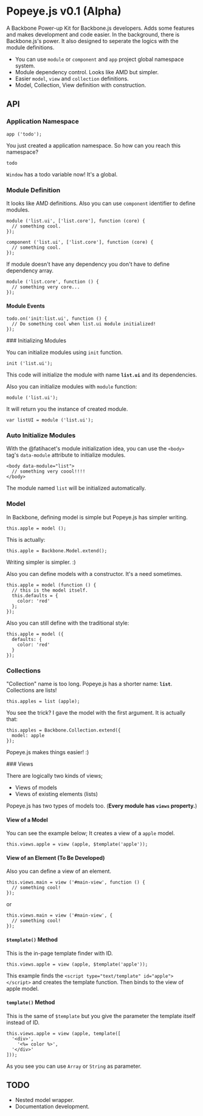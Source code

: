 Popeye.js v0.1 (Alpha)
==============

A Backbone Power-up Kit for Backbone.js developers. Adds some features and makes development and code easier. In the background, there is Backbone.js's power. It also designed to seperate the logics with the module definitions.

  - You can use `module` or `component` and `app` project global namespace system.
  - Module dependency control. Looks like AMD but simpler.
  - Easier `model`, `view` and `collection` definitions.
  - Model, Collection, View definition with construction.
  
API
---
### Application Namespace


    app ('todo'); 

  
You just created a application namespace. So how can you reach this namespace?

    todo

`Window` has a todo variable now! It's a global.

### Module Definition

It looks like AMD definitions. Also you can use `component` identifier to define modules.

    module ('list.ui', ['list.core'], function (core) {
      // something cool.
    });
    
    component ('list.ui', ['list.core'], function (core) {
      // something cool.
    });

If module doesn't have any dependency you don't have to define dependency array.

    module ('list.core', function () {
      // something very core...
    });

#### Module Events

    todo.on('init:list.ui', function () {
      // Do something cool when list.ui module initialized!
    });

### Initializing Modules

You can initialize modules using `init` function.

    init ('list.ui');
    
This code will initialize the module with name **`list.ui`** and its dependencies.

Also you can initialize modules with `module` function:

    module ('list.ui');
    
It will return you the instance of created module.

    var listUI = module ('list.ui');
    
   
### Auto Initialize Modules

With the @fatihacet's module initialization idea, you can use the `<body>` tag's `data-module` attribute to initialize modules.

    <body data-module="list">
      // something very coool!!!!
    </body>
    
The module named `list` will be initialized automatically.

### Model

In Backbone, defining model is simple but Popeye.js has simpler writing.

    this.apple = model ();
    
This is actually:

    this.apple = Backbone.Model.extend();
    
Writing simpler is simpler. :)

Also you can define models with a constructor. It's a need sometimes.

    this.apple = model (function () {
      // this is the model itself.
      this.defaults = {
        color: 'red'
      };
    });
    
Also you can still define with the traditional style:

    this.apple = model ({
      defaults: {
        color: 'red'
      }
    });

### Collections

"Collection" name is too long. Popeye.js has a shorter name: **`list`**. Collections are lists!

    this.apples = list (apple);
    
You see the trick? I gave the model with the first argument. It is actually that:

    this.apples = Backbone.Collection.extend({
      model: apple
    });
    
Popeye.js makes things easier! :)

### Views

There are logically two kinds of views;
  
  - Views of models
  - Views of existing elements (lists)
  
Popeye.js has two types of models too. (**Every module has `views` property.**)

#### View of a Model

You can see the example below; It creates a view of a `apple` model.

    this.views.apple = view (apple, $template('apple'));
    
#### View of an Element (To Be Developed)
    
Also you can define a view of an element.
    
    this.views.main = view ('#main-view', function () {
      // something cool!
    });
    
or
    
    this.views.main = view ('#main-view', {
      // something cool!
    });
    
#### `$template()` Method

This is the in-page template finder with ID.

    this.views.apple = view (apple, $template('apple'));
    
This example finds the `<script type="text/template" id="apple"></script>` and creates
the template function. Then binds to the view of apple model.

#### `template()` Method

This is the same of `$template` but you give the parameter the template itself instead of ID.

    this.views.apple = view (apple, template([
      '<div>',
        '<%= color %>',
      '</div>'
    ]));
    
As you see you can use `Array` or `String` as parameter.

## TODO

  - Nested model wrapper.
  - Documentation development.

